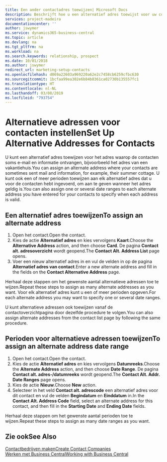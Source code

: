 ```yaml
---
title: Een ander contactadres toewijzen| Microsoft Docs
description: Beschrijft hoe u een alternatief adres toewijst voor uw contactpersonen of prospects, waar ze soms informatie toegestuurd krijgen.
services: project-madeira
documentationcenter: ''
author: jswymer
ms.service: dynamics365-business-central
ms.topic: article
ms.devlang: na
ms.tgt_pltfrm: na
ms.workload: na
ms.search.keywords: relationship, prospect
ms.date: 10/01/2018
ms.author: jswymer
redirect_url: marketing-setup-contacts
ms.openlocfilehash: d069a22603a969220a62e2c7458cb6259cfbc630
ms.sourcegitcommit: 1bcfaa99ea302e6b84b8361ca02730b135557fc1
ms.translationtype: HT
ms.contentlocale: nl-NL
ms.lasthandoff: 03/08/2019
ms.locfileid: "793754"
---
```

# <a name="set-up-alternative-addresses-for-contacts"></a><span data-ttu-id="1ca8a-103">Alternatieve adressen voor contacten instellen</span><span class="sxs-lookup"><span data-stu-id="1ca8a-103">Set Up Alternative Addresses for Contacts</span></span>
<span data-ttu-id="1ca8a-104">U kunt een alternatief adres toewijzen voor het adres waarop de contacten soms e-mail en informatie ontvangen, bijvoorbeeld het adres van een vakantiehuis.</span><span class="sxs-lookup"><span data-stu-id="1ca8a-104">You can assign an alternate address where your contacts are sometimes sent mail and information, for example, their summer cottage.</span></span> <span data-ttu-id="1ca8a-105">U kunt ook een of meer perioden toewijzen aan elk alternatief adres dat u voor de contacten hebt ingevoerd, om aan te geven wanneer het adres geldig is.</span><span class="sxs-lookup"><span data-stu-id="1ca8a-105">You can also assign one or several date ranges to each alternate address you have entered for your contacts to specify when each address is valid.</span></span>

## <a name="to-assign-an-alternate-address"></a><span data-ttu-id="1ca8a-106">Een alternatief adres toewijzen</span><span class="sxs-lookup"><span data-stu-id="1ca8a-106">To assign an alternate address</span></span>
1. <span data-ttu-id="1ca8a-107">Open het contact.</span><span class="sxs-lookup"><span data-stu-id="1ca8a-107">Open the contact.</span></span>
2. <span data-ttu-id="1ca8a-108">Kies de actie **Alternatief adres** en kies vervolgens **Kaart**.</span><span class="sxs-lookup"><span data-stu-id="1ca8a-108">Choose the **Alternative Address** action, and then choose **Card**.</span></span> <span data-ttu-id="1ca8a-109">De pagina **Contact alt. adresoverzicht** wordt geopend.</span><span class="sxs-lookup"><span data-stu-id="1ca8a-109">The **Contact Alt. Address List** page opens.</span></span>
3. <span data-ttu-id="1ca8a-110">Voer een nieuw alternatief adres in en vul de velden in op de pagina **Alternatief adres van contact**.</span><span class="sxs-lookup"><span data-stu-id="1ca8a-110">Enter a new alternate address and fill in the fields on the **Contact Alternative Address** page.</span></span>

<span data-ttu-id="1ca8a-111">Herhaal deze stappen om het gewenste aantal alternatieve adressen toe te wijzen.</span><span class="sxs-lookup"><span data-stu-id="1ca8a-111">Repeat these steps to assign as many alternate addresses as you want.</span></span> <span data-ttu-id="1ca8a-112">Voor elk alternatief adres kunt u een of meer perioden opgeven.</span><span class="sxs-lookup"><span data-stu-id="1ca8a-112">For each alternate address you may want to specify one or several date ranges.</span></span>

<span data-ttu-id="1ca8a-113">U kunt alternatieve adressen ook toewijzen vanaf de contactoverzichtpagina door dezelfde procedure te volgen.</span><span class="sxs-lookup"><span data-stu-id="1ca8a-113">You can also assign alternate addresses from the contact list page by following the same procedure.</span></span>

## <a name="to-assign-an-alternate-address-date-range"></a><span data-ttu-id="1ca8a-114">Perioden voor alternatieve adressen toewijzen</span><span class="sxs-lookup"><span data-stu-id="1ca8a-114">To assign an alternate address date range</span></span>
1. <span data-ttu-id="1ca8a-115">Open het contact.</span><span class="sxs-lookup"><span data-stu-id="1ca8a-115">Open the contact.</span></span>
2. <span data-ttu-id="1ca8a-116">Kies de actie **Alternatief adres** en kies vervolgens **Datumreeks**.</span><span class="sxs-lookup"><span data-stu-id="1ca8a-116">Choose the **Alternate Address** action, and then choose **Date Range**.</span></span> <span data-ttu-id="1ca8a-117">De pagina **Contact alt. adres-/datumreeks** wordt geopend.</span><span class="sxs-lookup"><span data-stu-id="1ca8a-117">The **Contact Alt. Addr. Date Ranges** page opens.</span></span>
3. <span data-ttu-id="1ca8a-118">Kies de actie **Nieuw**.</span><span class="sxs-lookup"><span data-stu-id="1ca8a-118">Choose **New** action.</span></span>
4. <span data-ttu-id="1ca8a-119">Selecteer in het veld **Contact alt. adrescode** een alternatief adres voor dit contact en vul de velden **Begindatum** en **Einddatum** in.</span><span class="sxs-lookup"><span data-stu-id="1ca8a-119">In the **Contact Alt. Address Code** field, select an alternate address for this contact, and then fill in the **Starting Date** and **Ending Date** fields.</span></span>

<span data-ttu-id="1ca8a-120">Herhaal deze stappen om het gewenste aantal perioden toe te wijzen.</span><span class="sxs-lookup"><span data-stu-id="1ca8a-120">Repeat these steps to assign as many date ranges as you want.</span></span>

## <a name="see-also"></a><span data-ttu-id="1ca8a-121">Zie ook</span><span class="sxs-lookup"><span data-stu-id="1ca8a-121">See Also</span></span>
[<span data-ttu-id="1ca8a-122">Contactbedrijven maken</span><span class="sxs-lookup"><span data-stu-id="1ca8a-122">Create Contact Companies</span></span>](marketing-create-contact-companies.md)  
[<span data-ttu-id="1ca8a-123">Werken met Business Central</span><span class="sxs-lookup"><span data-stu-id="1ca8a-123">Working with Business Central</span></span>](ui-work-product.md)
